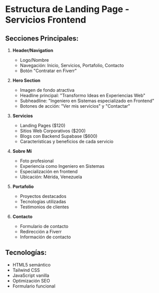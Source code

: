 # Estructura de Landing Page - Servicios Frontend

## Secciones Principales:
1. **Header/Navigation**
   - Logo/Nombre
   - Navegación: Inicio, Servicios, Portafolio, Contacto
   - Botón "Contratar en Fiverr"

2. **Hero Section**
   - Imagen de fondo atractiva
   - Headline principal: "Transformo Ideas en Experiencias Web"
   - Subheadline: "Ingeniero en Sistemas especializado en Frontend"
   - Botones de acción: "Ver mis servicios" y "Contactar"

3. **Servicios**
   - Landing Pages ($120)
   - Sitios Web Corporativos ($200)
   - Blogs con Backend Supabase ($600)
   - Características y beneficios de cada servicio

4. **Sobre Mí**
   - Foto profesional
   - Experiencia como Ingeniero en Sistemas
   - Especialización en frontend
   - Ubicación: Mérida, Venezuela

5. **Portafolio**
   - Proyectos destacados
   - Tecnologías utilizadas
   - Testimonios de clientes

6. **Contacto**
   - Formulario de contacto
   - Redirección a Fiverr
   - Información de contacto

## Tecnologías:
- HTML5 semántico
- Tailwind CSS
- JavaScript vanilla
- Optimización SEO
- Formulario funcional